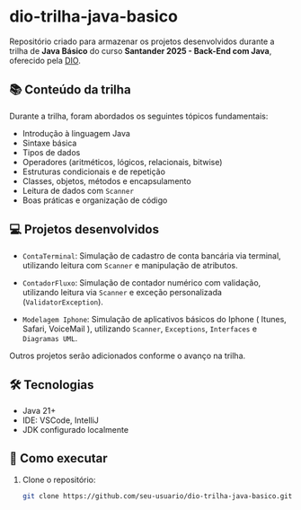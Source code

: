 # dio-trilha-java-basico

Repositório criado para armazenar os projetos desenvolvidos durante a trilha de **Java Básico** do curso **Santander 2025 - Back-End com Java**, oferecido pela [DIO](https://www.dio.me/).

## 📚 Conteúdo da trilha

Durante a trilha, foram abordados os seguintes tópicos fundamentais:

- Introdução à linguagem Java
- Sintaxe básica
- Tipos de dados
- Operadores (aritméticos, lógicos, relacionais, bitwise)
- Estruturas condicionais e de repetição
- Classes, objetos, métodos e encapsulamento
- Leitura de dados com `Scanner`
- Boas práticas e organização de código

## 💻 Projetos desenvolvidos

- `ContaTerminal`: Simulação de cadastro de conta bancária via terminal, utilizando leitura com `Scanner` e manipulação de atributos.


- `ContadorFluxo`: Simulação de contador numérico com validação, utilizando leitura via `Scanner` e exceção personalizada (`ValidatorException`). 


- `Modelagem Iphone`: Simulação de aplicativos básicos do Iphone ( Itunes, Safari, VoiceMail ), utilizando `Scanner`, `Exceptions`, `Interfaces` e `Diagramas UML`.

Outros projetos serão adicionados conforme o avanço na trilha.

## 🛠 Tecnologias

- Java 21+
- IDE: VSCode, IntelliJ
- JDK configurado localmente

## 🚀 Como executar

1. Clone o repositório:
   ```bash
   git clone https://github.com/seu-usuario/dio-trilha-java-basico.git
   ```
